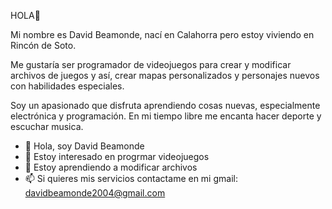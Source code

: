 HOLA👋

Mi nombre es David Beamonde, nací en Calahorra pero estoy viviendo en Rincón de Soto.

Me gustaría ser programador de videojuegos para crear y modificar archivos de juegos y así, crear mapas personalizados y personajes nuevos con habilidades especiales.

Soy un apasionado que disfruta aprendiendo cosas nuevas, especialmente electrónica y programación. En mi tiempo libre me encanta hacer deporte y escuchar musica.

- 👋 Hola, soy David Beamonde
- 👀 Estoy interesado en progrmar videojuegos
- 🌱 Estoy aprendiendo a modificar archivos
- 📫 Si quieres mis servicios contactame en mi gmail: davidbeamonde2004@gmail.com


